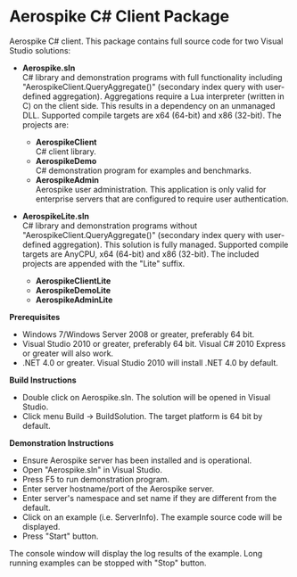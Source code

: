 Aerospike C# Client Package
===========================

Aerospike C# client.  This package contains full source code for two Visual Studio solutions:

* **Aerospike.sln**    
	C# library and demonstration programs with full functionality including "AerospikeClient.QueryAggregate()" (secondary index query with user-defined aggregation).  Aggregations require a Lua interpreter (written in C) on the client side.  This results in a dependency on an unmanaged DLL.  Supported compile targets are x64 (64-bit) and x86 (32-bit).  The projects are:
	
	* **AerospikeClient**    
		C# client library.
	* **AerospikeDemo**    
		C# demonstration program for examples and benchmarks.
	* **AerospikeAdmin**    
		Aerospike user administration.  This application is only valid for enterprise servers that are configured to require user authentication.

* **AerospikeLite.sln**    
	C# library and demonstration programs without "AerospikeClient.QueryAggregate()" (secondary index query with user-defined aggregation).  This solution is fully managed.  Supported compile targets are AnyCPU, x64 (64-bit) and x86 (32-bit).  The included projects are appended with the "Lite" suffix. 

	* **AerospikeClientLite**    
	* **AerospikeDemoLite**    
	* **AerospikeAdminLite**    

**Prerequisites**

* Windows 7/Windows Server 2008 or greater, preferably 64 bit.
* Visual Studio 2010 or greater, preferably 64 bit.  Visual C# 2010 Express or greater will also work.
* .NET 4.0 or greater.  Visual Studio 2010 will install .NET 4.0 by default.

**Build Instructions**

* Double click on Aerospike.sln.  The solution will be opened in Visual Studio.
* Click menu Build -> BuildSolution.  The target platform is 64 bit by default.

**Demonstration Instructions**

* Ensure Aerospike server has been installed and is operational.
* Open "Aerospike.sln" in Visual Studio.
* Press F5 to run demonstration program.
* Enter server hostname/port of the Aerospike server.
* Enter server's namespace and set name if they are different from the default.
* Click on an example (i.e. ServerInfo).  The example source code will be displayed.
* Press "Start" button.  

The console window will display the log results of the example.
Long running examples can be stopped with "Stop" button.
